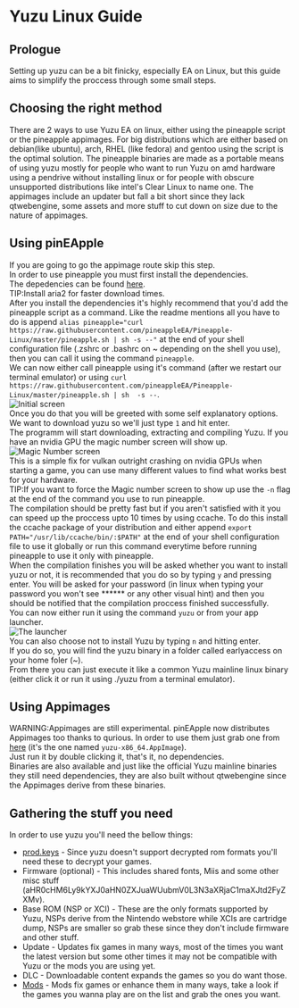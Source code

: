 # Yuzu Linux Guide
## Prologue
Setting up yuzu can be a bit finicky, especially EA on Linux, but this guide aims to simplify the proccess through some small steps.
## Choosing the right method
There are 2 ways to use Yuzu EA on linux, either using the pineapple script or the pineapple appimages. For big distributions which are either based on debian(like ubuntu), arch, RHEL (like fedora) and gentoo using the script is the optimal solution. The pineapple binaries are made as a portable means of using yuzu mostly for people who want to run Yuzu on amd hardware using a pendrive without installing linux or for people with obscure unsupported distributions like intel's Clear Linux to name one. The appimages include an updater but fall a bit short since they lack qtwebengine, some assets and more stuff to cut down on size due to the nature of appimages.
## Using pinEApple
If you are going to go the appimage route skip this step.<br/>
In order to use pineapple you must first install the dependencies.<br/>
The depedencies can be found [here](https://github.com/pineappleEA/Pineapple-Linux#dependencies).<br/>
TIP:Install aria2 for faster download times.<br/>
After you install the dependencies it's highly recommend that you'd add the pineapple script as a command. Like the readme mentions all you have to do is append ```alias pineapple="curl https://raw.githubusercontent.com/pineappleEA/Pineapple-Linux/master/pineapple.sh | sh -s --"``` at the end of your shell configuration file (.zshrc or .bashrc on ~ depending on the shell you use), then you can call it using the command ```pineapple```.<br/>
We can now either call pineapple using it's command (after we restart our terminal emulator) or using ``curl https://raw.githubusercontent.com/pineappleEA/Pineapple-Linux/master/pineapple.sh | sh  -s --``.<br/>
![Initial screen](https://i.ibb.co/MVYPF5f/guide1.png)<br/>
Once you do that you will be greeted with some self explanatory options. We want to download yuzu so we'll just type ```1``` and hit enter.<br/>
The programm will start downloading, extracting and compiling Yuzu. If you have an nvidia GPU the magic number screen will show up.<br/>
![Magic Number screen](https://i.ibb.co/Yj3SYWr/guide2.png)<br/>
This is a simple fix for vulkan outright crashing on nvidia GPUs when starting a game, you can use many different values to find what works best for your hardware.<br/>
TIP:If you want to force the Magic number screen to show up use the ```-n``` flag at the end of the command you use to run pineapple.<br/>
The compilation should be pretty fast but if you aren't satisfied with it you can speed up the proccess upto 10 times by using ccache. To do this install the ccache package of your distribution and either append ```export PATH="/usr/lib/ccache/bin/:$PATH"``` at the end of your shell configuration file to use it globally or run this command everytime before running pineapple to use it only with pineapple.<br/>
When the compilation finishes you will be asked whether you want to install yuzu or not, it is recommended that you do so by typing ```y``` and pressing enter. You will be asked for your password (in linux when typing your password you won't see ****** or any other visual hint) and then you should be notified that the compilation proccess finished successfully.<br/>
You can now either run it using the command ```yuzu``` or from your app launcher.<br/>
![The launcher](https://i.ibb.co/qWZgMP9/launcher.png)<br/>
You can also choose not to install Yuzu by typing ```n``` and hitting enter.<br/>
If you do so, you will find the yuzu binary in a folder called earlyaccess on your home foler (~).<br/>
From there you can just execute it like a common Yuzu mainline linux binary (either click it or run it using ./yuzu from a terminal emulator).
## Using Appimages
WARNING:Appimages are still experimental.
pinEApple now distributes Appimages too thanks to qurious. In order to use them just grab one from [here](https://github.com/pineappleEA/pineappleEA.github.io/releases) (it's the one named ```yuzu-x86_64.AppImage```).<br/>
Just run it by double clicking it, that's it, no dependencies.<br/>
Binaries are also available and just like the official Yuzu mainline binaries they still need dependencies, they are also built without qtwebengine since the Appimages derive from these binaries.
## Gathering the stuff you need
In order to use yuzu you'll need the bellow things:
- [prod.keys](https://raw.githubusercontent.com/emuworld/aio/master/prod.keys) - Since yuzu doesn't support decrypted rom formats you'll need these to decrypt your games.
- Firmware (optional) - This includes shared fonts, Miis and some other misc stuff (aHR0cHM6Ly9kYXJ0aHN0ZXJuaWUubmV0L3N3aXRjaC1maXJtd2FyZXMv).
- Base ROM (NSP or XCI) - These are the only formats supported by Yuzu, NSPs derive from the Nintendo webstore while XCIs are cartridge dump, NSPs are smaller so grab these since they don't include firmware and other stuff.
- Update - Updates fix games in many ways, most of the times you want the latest version but some other times it may not be compatible with Yuzu or the mods you are using yet.
- DLC - Downloadable content expands the games so you do want those.
- [Mods](https://github.com/yuzu-emu/yuzu/wiki/Switch-Mods) - Mods fix games or enhance them in many ways, take a look if the games you wanna play are on the list and grab the ones you want.
